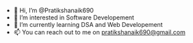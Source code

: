- 👋 Hi, I’m @Pratikshanaik690
- 👀 I’m interested in Software Developement
- 🌱 I’m currently learning DSA and Web Developement
- 📫 You can reach out to me on pratikshanaik690@gmail.com

<!---
Pratikshanaik690/Pratikshanaik690 is a ✨ special ✨ repository because its `README.md` (this file) appears on your GitHub profile.
You can click the Preview link to take a look at your changes.
--->
